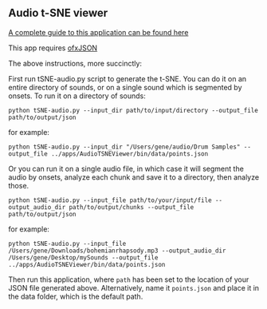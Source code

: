 ## Audio t-SNE viewer

[A complete guide to this application can be found here](http://ml4a.github.io/guides/AudioTSNEViewer/)

This app requires [ofxJSON](https://github.com/jeffcrouse/ofxJSON)

The above instructions, more succinctly:

First run tSNE-audio.py script to generate the t-SNE. You can do it on an entire directory of sounds, or on a single sound which is segmented by onsets. To run it on a directory of sounds:

	python tSNE-audio.py --input_dir path/to/input/directory --output_file path/to/output/json

for example:

	python tSNE-audio.py --input_dir "/Users/gene/audio/Drum Samples" --output_file ../apps/AudioTSNEViewer/bin/data/points.json

Or you can run it on a single audio file, in which case it will segment the audio by onsets, analyze each chunk and save it to a directory, then analyze those.

	python tSNE-audio.py --input_file path/to/your/input/file --output_audio_dir path/to/output/chunks --output_file path/to/output/json

for example:

	python tSNE-audio.py --input_file /Users/gene/Downloads/bohemianrhapsody.mp3 --output_audio_dir /Users/gene/Desktop/mySounds --output_file ../apps/AudioTSNEViewer/bin/data/points.json

Then run this application, where `path` has been set to the location of your JSON file generated above. Alternatively, name it `points.json` and place it in the data folder, which is the default path.